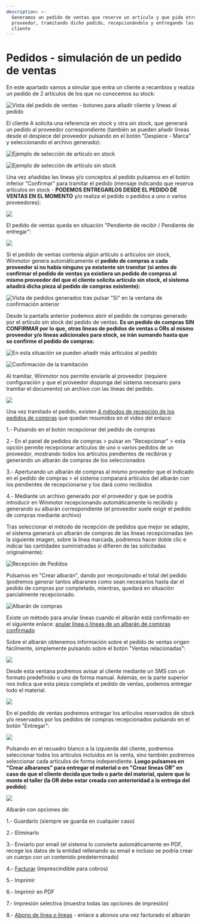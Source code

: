 ```yaml
---
description: >-
  Generamos un pedido de ventas que reserve un artículo y que pida otro al
  proveedor, tramitando dicho pedido, recepcionándolo y entregando las piezas al
  cliente
---
```


# Pedidos - simulación de un pedido de ventas

En este apartado vamos a simular que entra un cliente a recambios y realiza un pedido de 2 artículos de los que no conocemos su stock:

![Vista del pedido de ventas - botones para a&#xF1;adir cliente y l&#xED;neas al pedido](../.gitbook/assets/image%20%28199%29.png)

El cliente A solicita una referencia en stock y otra sin stock, que generará un pedido al proveedor correspondiente \(también se pueden añadir líneas desde el despiece del proveedor pulsando en el botón "Despiece - Marca" y seleccionando el archivo generado\):

![Ejemplo de selecci&#xF3;n de art&#xED;culo en stock](../.gitbook/assets/image%20%28224%29.png)

![Ejemplo de selecci&#xF3;n de art&#xED;culo sin stock](../.gitbook/assets/image%20%28140%29.png)

Una vez añadidas las líneas y/o conceptos al pedido pulsamos en el botón inferior "Confirmar" para tramitar el pedido \(mensaje indicando que reserva artículos en stock - **PODEMOS ENTREGARLOS DESDE EL PEDIDO DE VENTAS EN EL MOMENTO** y/o realiza el pedido o pedidos a uno o varios proveedores\):

![](../.gitbook/assets/image%20%28226%29.png)

El pedido de ventas queda en situación "Pendiente de recibir / Pendiente de entregar":

![](../.gitbook/assets/image%20%28281%29.png)

Si el pedido de ventas contenía algún artículo o artículos sin stock, Winmotor genera automáticamente el **pedido de compras** **a cada proveedor si no había ninguno ya existente sin tramitar \(si antes de confirmar el pedido de ventas ya existiera un pedido de compras al mismo proveedor del que el cliente solicita artículo sin stock, el sistema añadirá dicha pieza al pedido de compras existente\):**

![Vista de pedidos generados tras pulsar &quot;Si&quot; en la ventana de confirmaci&#xF3;n anterior](../.gitbook/assets/image%20%28494%29.png)

Desde la pantalla anterior podemos abrir el pedido de compras generado por el artículo sin stock del pedido de ventas. **Es un pedido de compras SIN CONFIRMAR por lo que, otras líneas de pedidos de ventas u ORs al mismo proveedor y/o líneas adicionales para stock, se irán sumando hasta que se confirme el pedido de compras:**

![En esta situaci&#xF3;n se pueden a&#xF1;adir m&#xE1;s art&#xED;culos al pedido](../.gitbook/assets/image%20%281%29.png)

![Confirmaci&#xF3;n de la tramitaci&#xF3;n](../.gitbook/assets/image%20%28388%29.png)

Al tramitar, Winmotor nos permite enviarle al proveedor \(requiere configuración y que el proveedor disponga del sistema necesario para tramitar el documento\) un archivo con las líneas del pedido.

![](../.gitbook/assets/image%20%28169%29.png)

Una vez tramitado el pedido, existen [4 métodos de recepción de los pedidos de compras](../videos/metodos-de-recepcion-de-pedidos.md) que quedan resumidos en el vídeo del enlace:

1.- Pulsando en el botón recepcionar del pedido de compras

2.- En el panel de pedidos de compras &gt; pulsar en "Recepcionar" &gt; esta opción permite recepcionar artículos de uno o varios pedidos de un proveedor, mostrando todos los artículos pendientes de recibirse y generando un albarán de compras de los seleccionados

3.- Aperturando un albarán de compras al mismo proveedor que el indicado en el pedido de compras &gt; el sistema comparará artículos del albarán con los pendientes de recepcionarse y los dará como recibidos

4.- Mediante un archivo generado por el proveedor y que se podría introducir en Winmotor recepcionando automáticamente lo recibido y generando su albarán correspondiente \(el proveedor suele exigir el pedido de compras mediante archivo\)

Tras seleccionar el método de recepción de pedidos que mejor se adapte, el sistema generará un albarán de compras de las líneas recepcionadas \(en la siguiente imagen, sobre la línea marcada, podremos hacer doble clic e indicar las cantidades suministradas si difieren de las solicitadas originalmente\):

![Recepci&#xF3;n de Pedidos](../.gitbook/assets/image%20%28243%29.png)

Pulsamos en "Crear albarán", dando por recepcionado el total del pedido \(podremos generar tantos albaranes como sean necesarios hasta dar el pedido de compras por completado, mientras, quedará en situación parcialmente recepcionado.

![Albar&#xE1;n de compras](../.gitbook/assets/image%20%28461%29.png)

Existe un método para anular líneas cuando el albarán está confirmado en el siguiente enlace: [anular línea o líneas de un albarán de compras confirmado](albaranes/anular-una-linea-en-albaran-de-compras-confirmado.md)

Sobre el albarán obtenemos información sobre el pedido de ventas origen fácilmente, simplemente pulsando sobre el botón "Ventas relacionadas":

![](../.gitbook/assets/image%20%28501%29.png)

Desde esta ventana podremos avisar al cliente mediante un SMS con un formato predefinido o uno de forma manual. Además, en la parte superior nos indica que esta pieza completa el pedido de ventas, podemos entregar todo el material.

![](../.gitbook/assets/image%20%28487%29.png)

En el pedido de ventas podremos entregar los artículos reservados de stock y/o reservados por los pedidos de compras recepcionados pulsando en el botón "Entregar":

![](../.gitbook/assets/image%20%2828%29.png)

Pulsando en el recuadro blanco a la izquierda del cliente, podremos seleccionar todos los artículos incluidos en la venta, sino también podremos seleccionar cada artículos de forma independiente. **Luego pulsamos en "Crear albaranes" para entregar el material o en "Crear líneas OR" en caso de que el cliente decida que todo o parte del material, quiere que lo monte el taller \(la OR debe estar creada con anterioridad a la entrega del pedido\)**:

![](../.gitbook/assets/image%20%28232%29.png)

Albarán con opciones de:

1.- Guardarlo \(siempre se guarda en cualquier caso\)

2.- Eliminarlo

3.- Enviarlo por email \(el sistema lo convierte automáticamente en PDF, recoge los datos de la entidad rellenando su email e incluso se podría crear un cuerpo con un contenido predeterminado\)

4.- [Facturar](facturas_tutoriales/factura-cambiar-contenido.md) \(imprescindible para cobros\)

5.- Imprimir

6.- Imprimir en PDF

7.- Impresión selectiva \(muestra todas las opciones de impresión\)

8.- [Abono de línea o líneas](facturas_tutoriales/factura-abono-de-lineas-o-completo.md) - enlace a abonos una vez facturado el albarán



